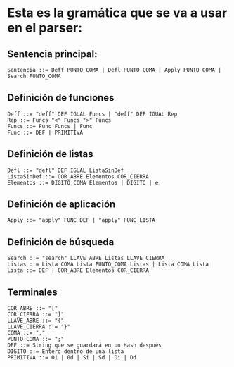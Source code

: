 # Esta es la gramática que se va a usar en el parser:
## Sentencia principal:
```
Sentencia ::= Deff PUNTO_COMA | Defl PUNTO_COMA | Apply PUNTO_COMA | Search PUNTO_COMA
```
## Definición de funciones
```
Deff ::= "deff" DEF IGUAL Funcs | "deff" DEF IGUAL Rep
Rep ::= Funcs "<" Funcs ">" Funcs
Funcs ::= Func Funcs | Func
Func ::= DEF | PRIMITIVA
```
## Definición de listas
```
Defl ::= "defl" DEF IGUAL ListaSinDef
ListaSinDef ::= COR_ABRE Elementos COR_CIERRA
Elementos ::= DIGITO COMA Elementos | DIGITO | e
```
## Definición de aplicación
```
Apply ::= "apply" FUNC DEF | "apply" FUNC LISTA
```
## Definición de búsqueda
```
Search ::= "search" LLAVE_ABRE Listas LLAVE_CIERRA
Listas ::= Lista COMA Lista PUNTO_COMA Listas | Lista COMA Lista
Lista ::= DEF | COR_ABRE Elementos COR_CIERRA
```
## Terminales
```
COR_ABRE ::= "["
COR_CIERRA ::= "]"
LLAVE_ABRE ::= "{"
LLAVE_CIERRA ::= "}"
COMA ::= ","
PUNTO_COMA ::= ";"
DEF ::= String que se guardará en un Hash después
DIGITO ::= Entero dentro de una lista
PRIMITIVA ::= 0i | 0d | Si | Sd | Di | Dd
```